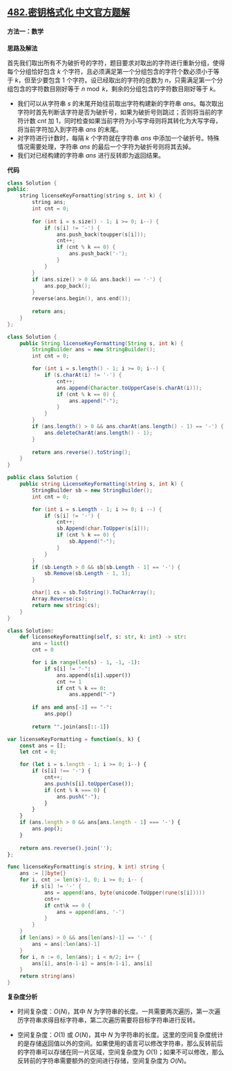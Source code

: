 ## [482.密钥格式化 中文官方题解](https://leetcode.cn/problems/license-key-formatting/solutions/100000/mi-yao-ge-shi-hua-by-leetcode-solution-xnae)

#### 方法一：数学

**思路及解法**

首先我们取出所有不为破折号的字符，题目要求对取出的字符进行重新分组，使得每个分组恰好包含 $k$ 个字符，且必须满足第一个分组包含的字符个数必须小于等于 $k$，但至少要包含 $1$ 个字符。设已经取出的字符的总数为 $n$，只需满足第一个分组包含的字符数目刚好等于 $n \bmod k$，剩余的分组包含的字符数目刚好等于 $k$。
+ 我们可以从字符串 $s$ 的末尾开始往前取出字符构建新的字符串 $\textit{ans}$。每次取出字符时首先判断该字符是否为破折号，如果为破折号则跳过；否则将当前的字符计数 $\textit{cnt}$ 加 $1$，同时检查如果当前字符为小写字母则将其转化为大写字母，将当前字符加入到字符串 $\textit{ans}$ 的末尾。
+ 对字符进行计数时，每隔 $k$ 个字符就在字符串 $\textit{ans}$ 中添加一个破折号。特殊情况需要处理，字符串 $\textit{ans}$ 的最后一个字符为破折号则将其去掉。
+ 我们对已经构建的字符串 $\textit{ans}$ 进行反转即为返回结果。

**代码**

```C++ [sol1-C++]
class Solution {
public:
    string licenseKeyFormatting(string s, int k) {
        string ans;
        int cnt = 0;
        
        for (int i = s.size() - 1; i >= 0; i--) {
            if (s[i] != '-') {
                ans.push_back(toupper(s[i]));
                cnt++;
                if (cnt % k == 0) {
                    ans.push_back('-');
                }  
            }
        }
        if (ans.size() > 0 && ans.back() == '-') {
            ans.pop_back();
        }
        reverse(ans.begin(), ans.end());
        
        return ans;
    }
};
```

```Java [sol1-Java]
class Solution {
    public String licenseKeyFormatting(String s, int k) {
        StringBuilder ans = new StringBuilder();
        int cnt = 0;

        for (int i = s.length() - 1; i >= 0; i--) {
            if (s.charAt(i) != '-') {
                cnt++;
                ans.append(Character.toUpperCase(s.charAt(i)));
                if (cnt % k == 0) {
                    ans.append("-");
                }
            }
        }
        if (ans.length() > 0 && ans.charAt(ans.length() - 1) == '-') {
            ans.deleteCharAt(ans.length() - 1);
        }
        
        return ans.reverse().toString();
    }
}
```

```C# [sol1-C#]
public class Solution {
    public string LicenseKeyFormatting(string s, int k) {
        StringBuilder sb = new StringBuilder();
        int cnt = 0;

        for (int i = s.Length - 1; i >= 0; i --) {
            if (s[i] != '-') {
                cnt++;
                sb.Append(char.ToUpper(s[i]));
                if (cnt % k == 0) {
                    sb.Append("-");
                }
            }
        }
        if (sb.Length > 0 && sb[sb.Length - 1] == '-') {
            sb.Remove(sb.Length - 1, 1);
        }

        char[] cs = sb.ToString().ToCharArray();
        Array.Reverse(cs);
        return new string(cs);
    }
}
```

```Python [sol1-Python3]
class Solution:
    def licenseKeyFormatting(self, s: str, k: int) -> str:
        ans = list()
        cnt = 0

        for i in range(len(s) - 1, -1, -1):
            if s[i] != "-":
                ans.append(s[i].upper())
                cnt += 1
                if cnt % k == 0:
                    ans.append("-")
        
        if ans and ans[-1] == "-":
            ans.pop()
        
        return "".join(ans[::-1])
```

```JavaScript [sol1-JavaScript]
var licenseKeyFormatting = function(s, k) {
    const ans = [];
    let cnt = 0;

    for (let i = s.length - 1; i >= 0; i--) {
        if (s[i] !== '-') {
            cnt++;
            ans.push(s[i].toUpperCase());
            if (cnt % k === 0) {
                ans.push("-");
            }
        }
    }
    if (ans.length > 0 && ans[ans.length - 1] === '-') {
        ans.pop();
    }
    
    return ans.reverse().join('');
};
```

```go [sol1-Golang]
func licenseKeyFormatting(s string, k int) string {
    ans := []byte{}
    for i, cnt := len(s)-1, 0; i >= 0; i-- {
        if s[i] != '-' {
            ans = append(ans, byte(unicode.ToUpper(rune(s[i]))))
            cnt++
            if cnt%k == 0 {
                ans = append(ans, '-')
            }
        }
    }
    if len(ans) > 0 && ans[len(ans)-1] == '-' {
        ans = ans[:len(ans)-1]
    }
    for i, n := 0, len(ans); i < n/2; i++ {
        ans[i], ans[n-1-i] = ans[n-1-i], ans[i]
    }
    return string(ans)
}
```

**复杂度分析**

- 时间复杂度：$O(N)$，其中 $N$ 为字符串的长度。一共需要两次遍历，第一次遍历字符串求得目标字符串，第二次遍历需要将目标字符串进行反转。

- 空间复杂度：$O(1)$ 或 $O(N)$，其中 $N$ 为字符串的长度。这里的空间复杂度统计的是存储返回值以外的空间。如果使用的语言可以修改字符串，那么反转前后的字符串可以存储在同一片区域，空间复杂度为 $O(1)$；如果不可以修改，那么反转前的字符串需要额外的空间进行存储，空间复杂度为 $O(N)$。